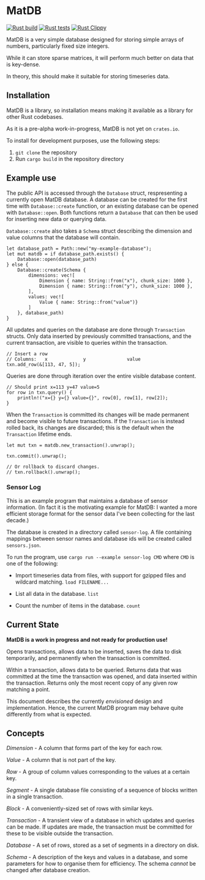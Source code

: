 MatDB
====

[![Rust build](https://github.com/ejrh/matdb/actions/workflows/rust-build.yml/badge.svg)](https://github.com/ejrh/matdb/actions/workflows/rust-build.yml)
[![Rust tests](https://github.com/ejrh/matdb/actions/workflows/rust-tests.yml/badge.svg)](https://github.com/ejrh/matdb/actions/workflows/rust-tests.yml)
[![Rust Clippy](https://github.com/ejrh/matdb/actions/workflows/rust-clippy.yml/badge.svg)](https://github.com/ejrh/matdb/actions/workflows/rust-clippy.yml)

MatDB is a very simple database designed for storing simple arrays of numbers, particularly fixed size integers.

While it can store sparse matrices, it will perform much better on data that is key-dense.

In theory, this should make it suitable for storing timeseries data.

Installation
---

MatDB is a library, so installation means making it available as a library for other
Rust codebases.

As it is a pre-alpha work-in-progress, MatDB is not yet on `crates.io`.

To install for development purposes, use the following steps:

 1. `git clone` the repository
 2. Run `cargo build` in the repository directory

Example use
---

The public API is accessed through the `Database` struct, respresenting a currently open MatDB database.
A database can be created for the first time with `Database::create` function, or an existing
database can be opened with `Database::open`.  Both functions return a `Database` that can then
be used for inserting new data or querying data.

`Database::create` also takes a `Schema` struct describing the dimension and value columns that
the database will contain.
   
    let database_path = Path::new("my-example-database");
    let mut matdb = if database_path.exists() {
        Database::open(database_path)
    } else {
        Database::create(Schema {
            dimensions: vec![
                Dimension { name: String::from("x"), chunk_size: 1000 },
                Dimension { name: String::from("y"), chunk_size: 1000 },
            ],
            values: vec![
                Value { name: String::from("value")}
            ]
        }, database_path)
    }

All updates and queries on the database are done through `Transaction` structs.  Only data
inserted by previously committed transactions, and the current transaction, are visible to
queries within the transaction.

    // Insert a row
    // Columns:   x             y               value
    txn.add_row(&[113, 47, 5]);

Queries are done through iteration over the entire visible database content.

    // Should print x=113 y=47 value=5
    for row in txn.query() {
        println!("x={} y={} value={}", row[0], row[1], row[2]);
    }

When the `Transaction` is committed its changes will be made permanent and become visible
to future transactions.  If the `Transaction` is instead rolled back, its changes are
discarded; this is the default when the `Transaction` lifetime ends.

    let mut txn = matdb.new_transaction().unwrap();

    txn.commit().unwrap();

    // Or rollback to discard changes.
    // txn.rollback().unwrap();

### Sensor Log

This is an example program that maintains a database of sensor information.  (In fact it is the
motivating example for MatDB: I wanted a more efficient storage format for the sensor data I've
been collecting for the last decade.)

The database is created in a directory called `sensor-log`.  A file containing mappings between
sensor names and database ids will be created called `sensors.json`.

To run the program, use `cargo run --example sensor-log CMD` where `CMD` is one of the following:

  - Import timeseries data from files, with support for gzipped files and wildcard matching.
    `load FILENAME...`
    
  - List all data in the database.
    `list`

  - Count the number of items in the database.
    `count`
    
Current State
---

**MatDB is a work in progress and not ready for production use!**

Opens transactions, allows data to be inserted, saves the data to disk temporarily,
and permanently when the transaction is committed.

Within a transaction, allows data to be queried.  Returns data that was committed
at the time the transaction was opened, and data inserted within the transaction.
Returns only the most recent copy of any given row matching a point.

This document describes the currently *envisioned* design and implementation.  Hence,
the current MatDB program may behave quite differently from what is expected.

Concepts
---

*Dimension* - A column that forms part of the key for each row.

*Value* - A column that is not part of the key.

*Row* - A group of column values corresponding to the values at a certain key. 

*Segment* - A single database file consisting of a sequence of blocks written in a single transaction.

*Block* - A conveniently-sized set of rows with similar keys.

*Transaction* - A transient view of a database in which updates and queries can be made.  If updates are made, the transaction must be committed for these to be visible outside the transaction.

*Database* - A set of rows, stored as a set of segments in a directory on disk. 

*Schema* - A description of the keys and values in a database, and some parameters for how to organise them for efficiency.  The schema *cannot* be changed after database creation.
